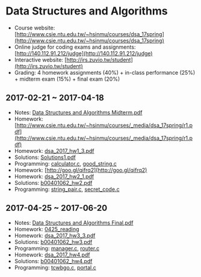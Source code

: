 # Data Structures and Algorithms

- Course website: [http://www.csie.ntu.edu.tw/~hsinmu/courses/dsa_17spring](http://www.csie.ntu.edu.tw/~hsinmu/courses/dsa_17spring)
- Online judge for coding exams and assignments: [http://140.112.91.212/judge](http://140.112.91.212/judge)
- Interactive website: [http://irs.zuvio.tw/student](http://irs.zuvio.tw/student)
- Grading: 4 homework assignments (40%) + in-class performance (25%) + midterm exam (15%) + final exam (20%)

## 2017-02-21 ~ 2017-04-18

- Notes: [Data Structures and Algorithms Midterm.pdf](Data%20Structures%20and%20Algorithms/Data%20Structures%20and%20Algorithms%20Midterm.pdf)
- Homework: [http://www.csie.ntu.edu.tw/~hsinmu/courses/_media/dsa_17spring/r1.pdf](http://www.csie.ntu.edu.tw/~hsinmu/courses/_media/dsa_17spring/r1.pdf)
- Homework: [dsa_2017_hw1_3.pdf](http://www.csie.ntu.edu.tw/~hsinmu/courses/_media/dsa_17spring/dsa_2017_hw1_3.pdf)
- Solutions: [Solutions1.pdf](Data%20Structures%20and%20Algorithms/Solutions1.pdf)
- Programming: [calculator.c](../Packages/csie/Data%20Structures%20and%20Algorithms/calculator.c), [good_string.c](../Packages/csie/Data%20Structures%20and%20Algorithms/good_string.c)
- Homework: [http://goo.gl/qifrq2](http://goo.gl/qifrq2)
- Homework: [dsa_2017_hw2_1.pdf](http://www.csie.ntu.edu.tw/~hsinmu/courses/_media/dsa_17spring/dsa_2017_hw2_1.pdf)
- Solutions: [b00401062_hw2.pdf](Data%20Structures%20and%20Algorithms/b00401062_hw2.pdf)
- Programming: [string_pair.c](../Packages/csie/Data%20Structures%20and%20Algorithms/string_pair.c), [secret_code.c](../Packages/csie/Data%20Structures%20and%20Algorithms/secret_code.c)

## 2017-04-25 ~ 2017-06-20

- Notes: [Data Structures and Algorithms Final.pdf](Data%20Structures%20and%20Algorithms/Data%20Structures%20and%20Algorithms%20Final.pdf)
- Homework: [0425_reading](http://140.112.91.212/judge/index.php/assignments/pdf/10)
- Homework: [dsa_2017_hw3_3.pdf](http://www.csie.ntu.edu.tw/~hsinmu/courses/_media/dsa_17spring/dsa_2017_hw3_3.pdf)
- Solutions: [b00401062_hw3.pdf](Data%20Structures%20and%20Algorithms/b00401062_hw3.pdf)
- Programming: [manager.c](../Packages/csie/Data%20Structures%20and%20Algorithms/manager.c), [router.c](../Packages/csie/Data%20Structures%20and%20Algorithms/router.c)
- Homework: [dsa_2017_hw4.pdf](http://www.csie.ntu.edu.tw/~hsinmu/courses/_media/dsa_17spring/dsa_2017_hw4.pdf)
- Solutions: [b00401062_hw4.pdf](Data%20Structures%20and%20Algorithms/b00401062_hw4.pdf)
- Programming: [tcwbgo.c](../Packages/csie/Data%20Structures%20and%20Algorithms/tcwbgo.c), [portal.c](../Packages/csie/Data%20Structures%20and%20Algorithms/portal.c)

